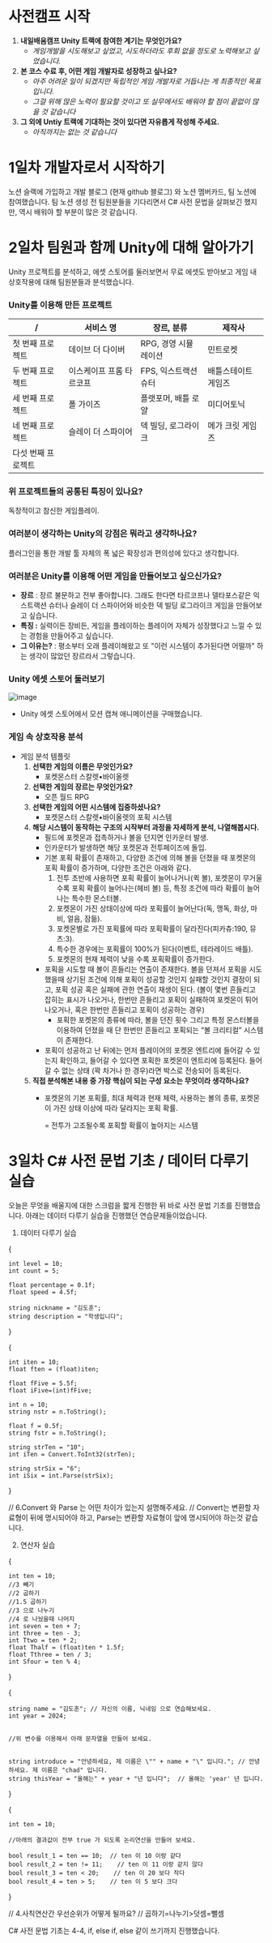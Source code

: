 # 사전캠프 시작

1. **내일배움캠프 Unity 트랙에 참여한 계기는 무엇인가요?**
    - *게임개발을 시도해보고 싶었고, 시도하더라도 후회 없을 정도로 노력해보고 싶었습니다.*
2. **본 코스 수료 후, 어떤 게임 개발자로 성장하고 싶나요?**
    - *아주 어려운 일이 되겠지만 독립적인 게임 개발자로 거듭나는 게 최종적인 목표입니다.*
    - *그걸 위해 많은 노력이 필요할 것이고 또 실무에서도 배워야 할 점이 끝없이 많을 것 같습니다*
3. **그 외에 Untiy 트랙에 기대하는 것이 있다면 자유롭게 작성해 주세요.**
    - *아직까지는 없는 것 같습니다*


# 1일차 개발자로서 시작하기

노션 슬랙에 가입하고 개발 블로그 (현재 github 블로그) 와 노션 멤버카드, 팀 노션에 참여했습니다.
팀 노션 생성 전 팀원분들을 기다리면서 C# 사전 문법을 살펴보긴 했지만, 역시 배워야 할 부분이 많은 것 같습니다.

# 2일차 팀원과 함께 Unity에 대해 알아가기
  Unity 프로젝트를 분석하고, 에셋 스토어를 둘러보면서 무료 에셋도 받아보고 게임 내 상호작용에 대해 팀원분들과 분석했습니다.

### Unity를 이용해 만든 프로젝트

|                **/** | **서비스 명** | **장르, 분류** | **제작사** |
| --- | --- | --- | --- |
| 첫 번째 프로젝트 | 데이브 더 다이버 | RPG, 경영 시뮬레이션 | 민트로켓 |
| 두 번째 프로젝트 | 이스케이프 프롬 타르코프 | FPS, 익스트랙션 슈터 | 배틀스테이트 게임즈 |
| 세 번째 프로젝트 | 폴 가이즈 | 플랫포머, 배틀 로얄 | 미디어토닉 |
| 네 번째 프로젝트 | 슬레이 더 스파이어 | 덱 빌딩, 로그라이크 | 메가 크릿 게임즈 |
| 다섯 번째 프로젝트 |  |  |  |

### 위 프로젝트들의 공통된 특징이 있나요?
독창적이고 참신한 게임플레이.

### 여러분이 생각하는 Unity의 강점은 뭐라고 생각하나요?
플러그인을 통한 개발 툴 자체의 폭 넓은 확장성과 편의성에 있다고 생각합니다.

### 여러분은 Unity를 이용해 어떤 게임을 만들어보고 싶으신가요?

- **장르** : 장르 불문하고 전부 좋아합니다. 그래도 한다면 타르코프나 델타포스같은 익스트랙션 슈터나 슬레이 더 스파이어와 비슷한 덱 빌딩 로그라이크 게임을 만들어보고 싶습니다. 
- **특징 :** 실력이든 장비든, 게임을 플레이하는 플레이어 자체가 성장했다고 느낄 수 있는 경험을 만들어주고 싶습니다.
- **그 이유는?** : 평소부터 오래 플레이해왔고 또 "이런 시스템이 추가된다면 어떨까" 하는 생각이 많았던 장르라서 그렇습니다.

### Unity 에셋 스토어 둘러보기
  ![image](https://github.com/user-attachments/assets/6bd49da3-4b2b-46db-b2ab-3e087fe6cf67)
  - Unity 에셋 스토어에서 모션 캡쳐 애니메이션을 구매했습니다.

### 게임 속 상호작용 분석 
- 게임 분석 템플릿
    1. **선택한 게임의 이름은 무엇인가요?**
        - 포켓몬스터 스칼렛•바이올렛
    1. **선택한 게임의 장르는 무엇인가요?**
        - 오픈 월드 RPG
    2. **선택한 게임의 어떤 시스템에 집중하셨나요?**
        - 포켓몬스터 스칼렛•바이올렛의 포획 시스템
    3. **해당 시스템이 동작하는 구조의 시작부터 과정을 자세하게 분석, 나열해봅시다.**
        - 필드에 포켓몬과 접촉하거나 볼을 던지면 인카운터 발생.
        - 인카운터가 발생하면 해당 포켓몬과 전투페이즈에 돌입.
        - 기본 포획 확률이 존재하고, 다양한 조건에 의해 볼을 던졌을 때 포켓몬의 포획 확률이 증가하며, 다양한 조건은 아래와 같다.
            1. 전투 초반에 사용하면 포획 확률이 늘어나거나(퀵 볼), 포켓몬이 무거울 수록 포획 확률이 늘어나는(헤비 볼) 등, 특정 조건에 따라 확률이 늘어나는 특수한 몬스터볼. 
            2. 포켓몬이 가진 상태이상에 따라 포획률이 늘어난다(독, 맹독, 화상, 마비, 얼음, 잠듦).
            3. 포켓몬별로 가진 포획률에 따라 포획확률이 달라진다(피카츄:190, 뮤츠:3).
            4. 특수한 경우에는 포획률이 100%가 된다(이벤트, 테라레이드 배틀).
            5. 포켓몬의 현재 체력이 낮을 수록 포획확률이 증가한다.
        - 포획을 시도할 때 볼이 흔들리는 연출이 존재한다. 볼을 던져서 포획을 시도했을때 상기된 조건에 의해 포획이 성공할 것인지 실패할 것인지 결정이 되고, 포획 성공 혹은 실패에 관한 연출이 재생이 된다. (볼이 몇번 흔들리고 잡히는 표시가 나오거나, 한번만 흔들리고 포획이 실패하여 포켓몬이 튀어나오거나, 혹은 한번만 흔들리고 포획이 성공하는 경우)
            - 포획한 포켓몬의 종류에 따라, 볼을 던진 횟수 그리고 특정 몬스터볼을 이용하여 던졌을 때 단 한번만 흔들리고 포획되는 “볼 크리티컬” 시스템이 존재한다.
        - 포획이 성공하고 난 뒤에는 먼저 플레이어의 포켓몬 엔트리에 들어갈 수 있는지 확인하고, 들어갈 수 있다면 포획한 포켓몬이 엔트리에 등록된다. 들어갈 수 없는 상태 (꽉 차거나 한 경우)라면 박스로 전송되어 등록된다.
    4. **직접 분석해본 내용 중 가장 핵심이 되는 구성 요소는 무엇이라 생각하나요?**
        - 포켓몬의 기본 포획률, 최대 체력과 현재 체력, 사용하는 볼의 종류, 포켓몬이 가진 상태 이상에 따라 달라지는 포획 확률.
            
            = 전투가 고조될수록 포획할 확률이 높아지는 시스템

# 3일차 C# 사전 문법 기초 / 데이터 다루기 실습
오늘은 무엇을 배울지에 대한 스크럼을 짧게 진행한 뒤 바로 사전 문법 기초를 진행했습니다.
아래는 데이터 다루기 실습을 진행했던 연습문제들이었습니다.

1. 데이터 다루기 실습

{

    int level = 10;
    int count = 5;

    float percentage = 0.1f;
    float speed = 4.5f;

    string nickname = "김도훈";
    string description = "학생입니다";

}

{

    int iten = 10;
    float ften = (float)iten;

    float fFive = 5.5f;
    float iFive=(int)fFive;

    int n = 10;
    string nstr = n.ToString();
    
    float f = 0.5f;
    string fstr = n.ToString();

    string strTen = "10";
    int iTen = Convert.ToInt32(strTen);

    string strSix = "6";
    int iSix = int.Parse(strSix);
}


// 6.Convert 와 Parse 는 어떤 차이가 있는지 설명해주세요.
// Convert는 변환할 자료형이 뒤에 명시되어야 하고, Parse는 변환할 자료형이 앞에 명시되어야 하는것 같습니다.

  
2. 연산자 실습
   
{

    int ten = 10;
    //3 빼기
    //2 곱하기
    //1.5 곱하기
    //3 으로 나누기
    //4 로 나눴을때 나머지
    int seven = ten + 7;
    int three = ten - 3;
    int Ttwo = ten * 2;
    float Thalf = (float)ten * 1.5f;
    float Tthree = ten / 3;
    int Sfour = ten % 4;
}

{

    string name = "김도훈"; // 자신의 이름, 닉네임 으로 연습해보세요.
    int year = 2024;


    //위 변수를 이용해서 아래 문자열을 만들어 보세요.


    string introduce = "안녕하세요, 제 이름은 \"" + name + "\" 입니다."; // 안녕하세요. 제 이름은 "chad" 입니다.
    string thisYear = "올해는" + year + "년 입니다";  // 올해는 'year' 년 입니다. 
}

{

    int ten = 10;

    //아래의 결과값이 전부 true 가 되도록 논리연산을 만들어 보세요.

    bool result_1 = ten == 10;  // ten 이 10 이랑 같다
    bool result_2 = ten != 11;    // ten 이 11 이랑 같지 않다
    bool result_3 = ten < 20;    // ten 이 20 보다 작다
    bool result_4 = ten > 5;    // ten 이 5 보다 크다
}

// 4.사칙연산간 우선순위가 어떻게 될까요?
// 곱하기=나누기>덧셈=뺄셈

C# 사전 문법 기초는 4-4, if, else if, else 같이 쓰기까지 진행했습니다. 
